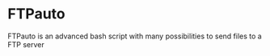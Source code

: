 FTPauto
=======

FTPauto is an advanced bash script with many possibilities to send files to a FTP server
